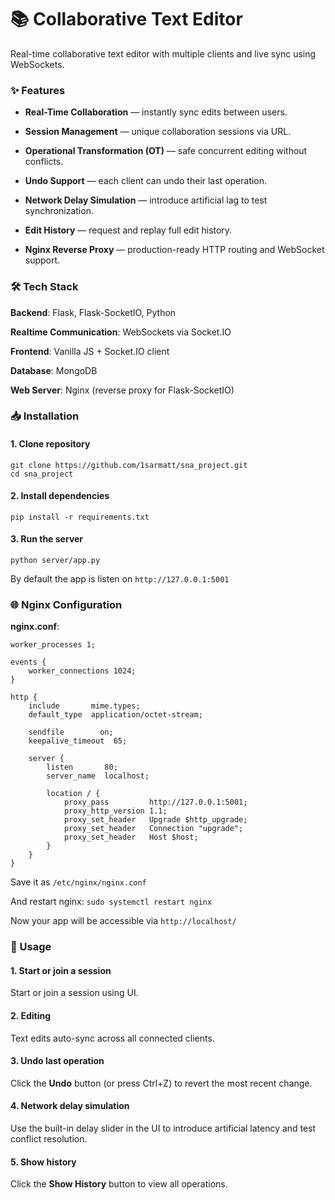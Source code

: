 # 📚 Collaborative Text Editor

Real-time collaborative text editor with multiple clients and live sync using WebSockets. 



### ✨ Features

- **Real-Time Collaboration** — instantly sync edits between users.

- **Session Management** — unique collaboration sessions via URL.

- **Operational Transformation (OT)** — safe concurrent editing without conflicts.

- **Undo Support** — each client can undo their last operation.

- **Network Delay Simulation** — introduce artificial lag to test synchronization.

- **Edit History** — request and replay full edit history.

- **Nginx Reverse Proxy** — production-ready HTTP routing and WebSocket support.


### 🛠 Tech Stack

**Backend**: Flask, Flask-SocketIO, Python

**Realtime Communication**: WebSockets via Socket.IO

**Frontend**: Vanilla JS + Socket.IO client

**Database**: MongoDB

**Web Server**: Nginx (reverse proxy for Flask-SocketIO)


### 📥 Installation

#### 1. Clone repository
```
git clone https://github.com/1sarmatt/sna_project.git
cd sna_project
```

#### 2. Install dependencies
```
pip install -r requirements.txt
```

#### 3. Run the server
```
python server/app.py
```

By default the app is listen on ```http://127.0.0.1:5001```

### 🌐 Nginx Configuration

**nginx.conf**:
```
worker_processes 1;

events {
    worker_connections 1024;
}

http {
    include       mime.types;
    default_type  application/octet-stream;

    sendfile        on;
    keepalive_timeout  65;

    server {
        listen       80;
        server_name  localhost;

        location / {
            proxy_pass         http://127.0.0.1:5001;
            proxy_http_version 1.1;
            proxy_set_header   Upgrade $http_upgrade;
            proxy_set_header   Connection "upgrade";
            proxy_set_header   Host $host;
        }
    }
}
```
Save it as ```/etc/nginx/nginx.conf```

And restart nginx: ```sudo systemctl restart nginx```

Now your app will be accessible via ```http://localhost/```

### 🚀 Usage

#### 1. Start or join a session
Start or join a session using UI.

#### 2. Editing
Text edits auto-sync across all connected clients.

#### 3. Undo last operation
Click the **Undo** button (or press Ctrl+Z) to revert the most recent change.

#### 4. Network delay simulation
Use the built-in delay slider in the UI to introduce artificial latency and test conflict resolution.

#### 5. Show history
Click the **Show History** button to view all operations.

